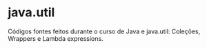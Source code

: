 # java.util
Códigos fontes feitos durante o curso de Java e java.util: Coleções, Wrappers e Lambda expressions.
